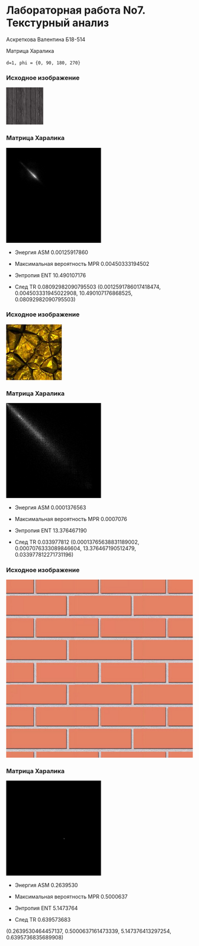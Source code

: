 # Лабораторная работа No7. Текстурный анализ
Аскреткова Валентина
Б18-514


Матрица Харалика

`d=1, phi = {0, 90, 180, 270}`



### Исходное изображение
![](images/2.jpg)

### Матрица Харалика
![](results/2.png)

- Энергия ASM 0.00125917860

- Максимальная вероятность MPR  0.00450333194502

- Энтропия ENT 10.490107176

- След TR 0.08092982090795503
(0.0012591786017418474, 0.004503331945022908, 10.490107176868525, 0.08092982090795503)

### Исходное изображение
![](images/3.jpg)

### Матрица Харалика
![](results/3.png)

- Энергия ASM 0.0001376563

- Максимальная вероятность MPR  0.0007076

- Энтропия ENT 13.376467190

- След TR 0.033977812
(0.00013765638831189002, 0.0007076333089846604, 13.376467190512479, 0.033977812271731196)
### Исходное изображение
![](images/4.png)

### Матрица Харалика
![](results/4.png)

- Энергия ASM 0.2639530

- Максимальная вероятность MPR 0.5000637

- Энтропия ENT 5.1473764

- След TR 0.639573683

(0.2639530464457137, 0.5000637161473339, 5.147376413297254, 0.6395736835689908)

[comment]: <> (### Исходное изображение)

[comment]: <> (![]&#40;images/5.png&#41;)

[comment]: <> (### Матрица Харалика)

[comment]: <> (![]&#40;results/5.png&#41;)

[comment]: <> (- Энергия ASM 0.038607273848)

[comment]: <> (- Максимальная вероятность MPR  0.1521693965)

[comment]: <> (- Энтропия ENT 7.6979221)

[comment]: <> (- След TR 0.8575310)
